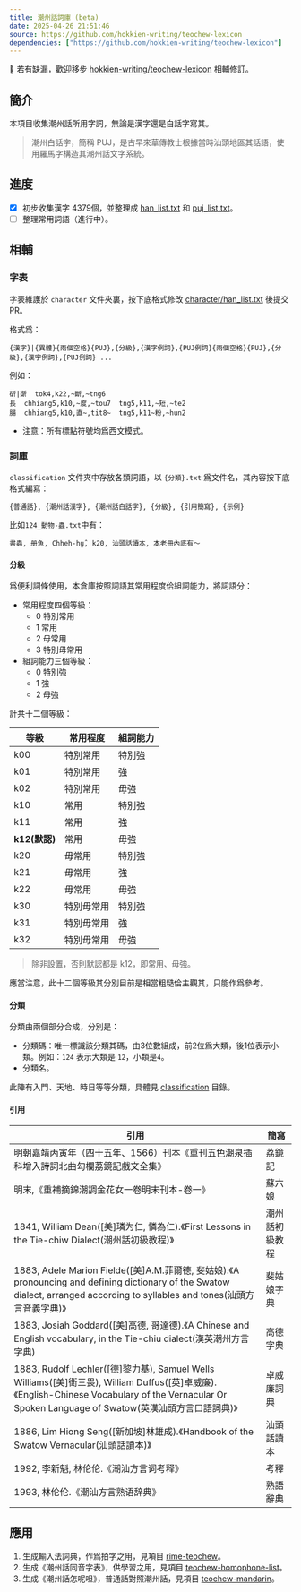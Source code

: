 ```yaml
---
title: 潮州話詞庫 (beta)
date: 2025-04-26 21:51:46
source: https://github.com/hokkien-writing/teochew-lexicon
dependencies: ["https://github.com/hokkien-writing/teochew-lexicon"]
---
```


📌 若有缺漏，歡迎移步 [hokkien-writing/teochew-lexicon](https://github.com/hokkien-writing/teochew-lexicon) 相輔修訂。

    
## 簡介

本項目收集潮州話所用字詞，無論是漢字還是白話字寫其。

> 潮州白話字，簡稱 PUJ，是古早來華傳教士根據當時汕頭地區其話語，使用羅馬字構造其潮州話文字系統。

## 進度

- [x] 初步收集漢字 4379個，並整理成 [han_list.txt](https://github.com/hokkien-writing/teochew-lexicon/raw/master/character/han_list.txt) 和 [puj_list.txt](https://github.com/hokkien-writing/teochew-lexicon/raw/master/character/puj_list.txt)。
- [ ] 整理常用詞語（進行中）。

## 相輔

### 字表

字表維護於 `character` 文件夾裏，按下底格式修改 [character/han_list.txt](https://github.com/hokkien-writing/teochew-lexicon/raw/master/character/han_list.txt) 後提交 PR。

格式爲：

```
{漢字}|{異體}{兩個空格}{PUJ},{分級},{漢字例詞},{PUJ例詞}{兩個空格}{PUJ},{分級},{漢字例詞},{PUJ例詞} ...
```

例如：

```
斫|斲  tok4,k22,~斷,~tng6
長  chhiang5,k10,~度,~tou7  tng5,k11,~短,~te2
腸  chhiang5,k10,直~,tit8~  tng5,k11~粉,~hun2
```

* 注意：所有標點符號均爲西文模式。

### 詞庫

`classification` 文件夾中存放各類詞語，以 `{分類}.txt` 爲文件名，其內容按下底格式編寫：

```
{普通話}, {潮州話漢字}, {潮州話白話字}, {分級}, {引用簡寫}, {示例}
```

比如`124_動物-蟲.txt`中有：

```
書蟲, 册魚, Chheh-hṳ̂, k20, 汕頭話讀本, 本老冊內底有～
```

#### 分級

爲便利詞條使用，本倉庫按照詞語其常用程度佮組詞能力，將詞語分：

- 常用程度四個等級：
  - 0 特別常用
  - 1 常用
  - 2 毋常用
  - 3 特別毋常用
- 組詞能力三個等級：
  - 0 特別強
  - 1 強
  - 2 毋強

計共十二個等級：

| 等級          | 常用程度   | 組詞能力 |
| ------------- | ---------- | -------- |
| k00           | 特別常用   | 特別強   |
| k01           | 特別常用   | 強       |
| k02           | 特別常用   | 毋強     |
| k10           | 常用       | 特別強   |
| k11           | 常用       | 強       |
| **k12(默認)** | 常用       | 毋強     |
| k20           | 毋常用     | 特別強   |
| k21           | 毋常用     | 強       |
| k22           | 毋常用     | 毋強     |
| k30           | 特別毋常用 | 特別強   |
| k31           | 特別毋常用 | 強       |
| k32           | 特別毋常用 | 毋強     |

> 除非設置，否則默認都是 k12，即常用、毋強。

應當注意，此十二個等級其分別目前是相當粗糙佮主觀其，只能作爲參考。

#### 分類

分類由兩個部分合成，分別是：

* 分類碼：唯一標識該分類其碼，由3位數組成，前2位爲大類，後1位表示小類。例如：`124` 表示大類是 `12`，小類是`4`。
* 分類名。

此陣有入門、天地、時日等等分類，具體見 [classification](https://github.com/hokkien-writing/teochew-lexicon/raw/master/classification/) 目錄。

#### 引用

| 引用                                                         | 簡寫      |
| ------------------------------------------------------------ |---------|
| 明朝嘉靖丙寅年（四十五年、1566）刊本《重刊五色潮泉插科增入詩詞北曲勾欄荔鏡記戲文全集》 | 荔鏡記     |
| 明末,《重補摘錦潮調金花女一卷明末刊本-卷一》                 | 蘇六娘     |
| 1841, William Dean([美]璘为仁, 憐為仁).《First Lessons in the Tie-chiw Dialect(潮州話初級教程)》 | 潮州話初級教程 |
| 1883, Adele Marion Fielde([美]A.M.菲爾德, 斐姑娘).《A pronouncing and defining dictionary of the Swatow dialect, arranged according to syllables and tones(汕頭方言音義字典)》 | 斐姑娘字典   |
| 1883, Josiah Goddard([美]高德, 哥達德).《A Chinese and English vocabulary, in the Tie-chiu dialect(漢英潮州方言字典) | 高德字典    |
| 1883, Rudolf Lechler([德]黎力基), Samuel Wells Williams([美]衛三畏), William Duffus([英]卓威廉).《English-Chinese Vocabulary of the Vernacular Or Spoken Language of Swatow(英漢汕頭方言口語詞典)》 | 卓威廉詞典   |
| 1886, Lim Hiong Seng([新加坡]林雄成).《Handbook of the Swatow Vernacular(汕頭話讀本)》 | 汕頭話讀本   |
| 1992, 李新魁, 林伦伦.《潮汕方言词考释》                      | 考釋      |
| 1993, 林伦伦.《潮汕方言熟语辞典》                            | 熟語辭典    |


## 應用

1. 生成輸入法詞典，作爲拍字之用，見項目 [rime-teochew](https://github.com/hokkien-writing/rime-teochew)。
2. 生成《潮州話同音字表》，供學習之用，見項目 [teochew-homophone-list](https://github.com/hokkien-writing/teochew-homophone-list)。
3. 生成《潮州話怎呢呾》，普通話對照潮州話，見項目 [teochew-mandarin](https://github.com/hokkien-writing/teochew-mandarin)。
